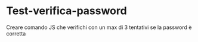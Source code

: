 # Test-verifica-password
Creare comando JS che verifichi con un max di 3 tentativi se la password è corretta
